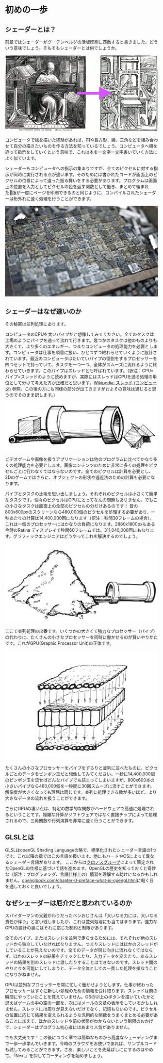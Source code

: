 # 初めの一歩

## シェーダーとは？

前章ではシェーダーがグーテンベルグの活版印刷に匹敵すると書きました。どういう意味でしょう。そもそもシェーダーとは何でしょうか。

![From Leter-by-Leter, Right: William Blades (1891). To Page-by-page, Left: Rolt-Wheeler (1920).](print.png)

コンピュータで絵を描いた経験があれば、円や長方形、線、三角などを組み合わせて自分の描きたいものを作る方法を知っているでしょう。コンピュータへ順を追って指示をしていくという意味で、これは本を一文字一文字書いていく方法によく似ています。

シェーダーもコンピュータへの指示の集まりですが、全てのピクセルに対する指示が同時に実行される点が違います。そのためには書かれたコードが画面上のピクセルの位置によって違った振る舞いをする必要があります。プログラムは画面上の位置を入力としてピクセルの色を返す関数として働き、まとめて組まれた版が一度にページを印刷できるのと同じように、コンパイルされたシェーダーは桁外れに速く処理を行うことができます。

![Chinese movable type](typepress.jpg)

## シェーダーはなぜ速いのか

その秘密は並列処理にあります。

コンピュータのCPUを太いパイプだと想像してみてください。全てのタスクは工場のようにパイプを通って流れて行きます。幾つかのタスクは他のものよりも大きくて、より多くのエネルギー、つまりコンピュータの処理能力を必要とします。コンピュータは仕事を順番に扱い、ひとつずつ終わらせていくように設計されています。最近のコンピュータはたいていパイプの役割をするプロセッサーを四つセットで持っていて、タスクを一つ一つ、全体がスムーズに流れるように終わらせていきます。このパイプはスレッドとも呼ばれています。（訳注：CPU=パイプ=スレッドのように読めますが、実際にはスレッドはCPUを通る処理の単位として分けて考えた方が正確だと思います。[Wikipedia: スレッド (コンピュータ)](https://ja.wikipedia.org/wiki/%E3%82%B9%E3%83%AC%E3%83%83%E3%83%89_(%E3%82%B3%E3%83%B3%E3%83%94%E3%83%A5%E3%83%BC%E3%82%BF)) 参照。この後の方にも同様の部分が出てきますがおよその意味は通じると思うのでそのまま訳します。)

![CPU](00.jpeg)

ビデオゲームや画像を扱うアプリケーションは他のプログラムに比べてかなり多くの処理能力を必要とします。画像コンテンツのために非常に多くの処理をピクセルごとに行わなくてはならないのです。全てのピクセルは計算を必要とし、3Dのゲームではさらに、オブジェクトの形状や遠近法のための計算も必要になります。

パイプとタスクの比喩を思い出しましょう。それぞれのピクセルは小さくて簡単なタスクです。個々のピクセルはCPUにとってなんの問題もありません。でもこの小さなタスクは画面上の全部のピクセルの分だけあるのです！ 昔の800x600pxのスクリーンなら480,000個のピクセルを処理する必要があり、一秒あたりの計算は14,400,000回になります（訳注：秒間30フレームの場合）。これは一個のプロセッサーにはかなりの負荷になります。2880x1800pxもある今時のRatina ディスプレイで秒間60フレームでは、311,040,000回にもなります。グラフィックエンジニアはどうやってこれを解決するのでしょう。

![](03.jpeg)

ここで並列処理の出番です。いくつかの大きくて強力なプロセッサー（パイプ）の代わりに、たくさんの小さなプロセッサーを同時に働かせるのが賢いやりかたです。これがGPU(Graphic Processor Unit)の正体です。

![GPU](04.jpeg)

たくさんの小さなプロセッサーをパイプをずらりと並列に並べたものに、ピクセルごとのデータをピンポン玉だと想像してみてください。一秒に14,400,000個のピンポン玉を流せばどんなパイプでも詰まってしまいますが、800x600本の小さいパイプなら480,000個を一秒間に30回スムーズに流すことができます。
解像度が大きくなっても理屈は同じです。並列に処理できる数が多いほど、より大きなデータの流れを扱うことができます。

さらにGPUの凄い点は、特定の数学的な関数がハードウェアで高速に処理されるということです。複雑な計算がソフトウェアではなく直接チップによって処理されるので、三角関数や行列演算を非常に速く行うことができます。

## GLSLとは

GLSLはopenGL Shading Languageの略で、標準化されたシェーダー言語の1つです。これ以降の章ではこの言語を扱います。他にもハードやOSによって異なるシェーダー言語があります。
ここからは[クロノスグループ](https://www.khronos.org/opengl/)によって策定されたOpenGLの仕様に基づいて話を進めます。OpenGLの歴史を知っておくと奇妙な（訳注：プログラミング、言語仕様上の）慣習を理解する助けになるかもしれません。[openglbook.com/chapter-0-preface-what-is-opengl.html](http://openglbook.com/chapter-0-preface-what-is-opengl.html)に軽く目を通しておくと良いでしょう。

## なぜシェーダーは厄介だと思われているのか

スパイダーマンの父親がわりだったベンおじさんは「大いなる力には、大いなる責任が伴う」と言い残しましたが、これは並列処理にも当てはまります。強力なGPUの設計の裏にはそれに応じた制約と制限があります。

全てのパイプ、またはスレッドを並列で走らせるためには、それぞれが他のスレッドから独立していなければなりません。つまりスレッドにはほかのスレッドがしていることが見えないのです。全てのデータが同じ向きに流れなくてはならず、ほかのスレッドの結果をチェックしたり、入力データを変えたり、あるスレッドの結果を別のスレッドに渡したりすることはできないのです。スレッド間のやりとりを可能にしてしまうと、データ全体としての一貫した処理を損なうことになりかねません。

GPUは並列なプロセッサーを常に忙しく働かせようとします。仕事が終わったプロセッサーはすぐに新しい処理のための情報を受け取ります。スレッドは前の瞬間にやっていたことを覚えていません。OSのUI上のボタンを描いていたかと思えばゲームの中の空の一部を、次にはメールの文章の表示をしているかもしれません。スレッドには周りが見えないだけでなく、記憶もないのです。ピクセルの位置に応じて結果を変えられるような汎用的な関数をうまくまとめる必要があることに加えて、ほかのスレッドや前の状態がわからないという制限のおかげで、シェーダーはプログラム初心者にはあまり人気がありません。

でも大丈夫です！この後につづく章では簡単なものから高度なシェーディングまで一歩一歩学んでいきます。今時のブラウザをお使いであれば、サンプルコードも試してみることができます。さあ、楽しいことを先延ばしににするのはやめて、「Next」を押してコーディングを始めましょう。

